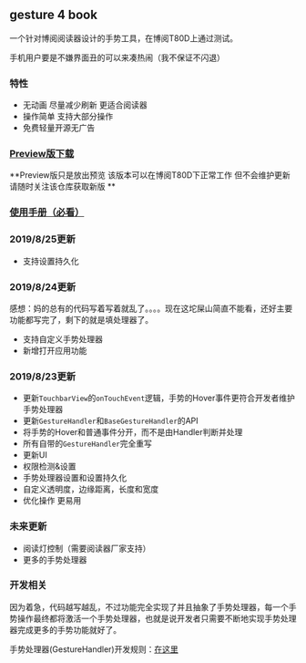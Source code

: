 ## gesture 4 book

一个针对博阅阅读器设计的手势工具，在博阅T80D上通过测试。

手机用户要是不嫌界面丑的可以来凑热闹（我不保证不闪退）

### 特性
- 无动画 尽量减少刷新 更适合阅读器
- 操作简单 支持大部分操作
- 免费轻量开源无广告

### [Preview版下载](https://github.com/YHaoNan/Gesture4Book/raw/master/app-debug.apk)

**Preview版只是放出预览 该版本可以在博阅T80D下正常工作 但不会维护更新 请随时关注该仓库获取新版 **

### [使用手册（必看）](./handbook.md)

### 2019/8/25更新
- 支持设置持久化

### 2019/8/24更新
感想：妈的总有的代码写着写着就乱了。。。。现在这坨屎山简直不能看，还好主要功能都写完了，剩下的就是填处理器了。

- 支持自定义手势处理器
- 新增打开应用功能

### 2019/8/23更新
- 更新`TouchbarView`的`onTouchEvent`逻辑，手势的Hover事件更符合开发者维护手势处理器
- 更新`GestureHandler`和`BaseGestureHandler`的API
- 将手势的Hover和普通事件分开，而不是由Handler判断并处理
- 所有自带的`GestureHandler`完全重写
- 更新UI
- 权限检测&设置
- 手势处理器设置和设置持久化
- 自定义透明度，边缘距离，长度和宽度
- 优化操作 更易用


### 未来更新
- 阅读灯控制（需要阅读器厂家支持）
- 更多的手势处理器

### 开发相关
因为着急，代码越写越乱，不过功能完全实现了并且抽象了手势处理器，每一个手势操作最终都将激活一个手势处理器，也就是说开发者只需要不断地实现手势处理器完成更多的手势功能就好了。

手势处理器(GestureHandler)开发规则：[在这里](./GestureHandler.md)
